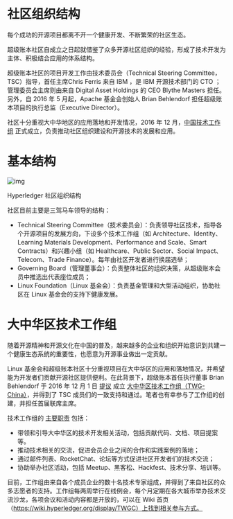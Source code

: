 # 社区组织结构

每个成功的开源项目都离不开一个健康开发、不断繁荣的社区生态。

超级账本社区自成立之日起就借鉴了众多开源社区组织的经验，形成了技术开发为主体、积极结合应用的体系结构。

超级账本社区的项目开发工作由技术委员会（Technical Steering Committee，TSC）指导，首任主席Chris Ferris 来自 IBM ，是 IBM 开源技术部门的 CTO ；管理委员会主席则由来自 Digital Asset Holdings 的 CEO Blythe Masters 担任。另外，自 2016 年 5 月起，Apache 基金会创始人 Brian Behlendorf 担任超级账本项目的执行总监（Executive Director）。

社区十分重视大中华地区的应用落地和开发情况，2016 年 12 月，[中国技术工作组](ttps://wiki.hyperledger.org/display/TWGC) 正式成立，负责推动社区组织建设和开源技术的发展和应用。

# 基本结构

![img](assets/spaces%2F-M5xTVjj6plOWgHcmTHq%2Fuploads%2Fgit-blob-2887a23df9010e1a8fd6861b5bada53f2f415575%2Forgnization.png)

Hyperledger 社区组织结构

社区目前主要是三驾马车领导的结构：

- Technical Steering Committee（技术委员会）：负责领导社区技术，指导各个开源项目的发展方向，下设多个技术工作组（如 Architecture、Identity、Learning Materials Development、Performance and Scale、Smart Contracts）和兴趣小组（如 Healthcare、Public Sector、Social Impact、Telecom、Trade Finance）。每年由社区开发者进行换届选举；
- Governing Board（管理董事会）：负责整体社区的组织决策，从超级账本会员中推选出代表座位成员；
- Linux Foundation（Linux 基金会）：负责基金管理和大型活动组织，协助社区在 Linux 基金会的支持下健康发展。

# 大中华区技术工作组

随着开源精神和开源文化在中国的普及，越来越多的企业和组织开始意识到共建一个健康生态系统的重要性，也愿意为开源事业做出一定贡献。

Linux 基金会和超级账本社区十分重视项目在大中华区的应用和落地情况，并希望能为开发者们贡献开源社区提供便利。在此背景下，超级账本首任执行董事 Brian Behlendorf 于 2016 年 12 月 1 日 [提议](https://lists.hyperledger.org/pipermail/hyperledger-tsc/2016-December/000504.html) 成立 [大中华区技术工作组（TWG-China）](https://wiki.hyperledger.org/groups/tsc/technical-working-group-china)，并得到了 TSC 成员们的一致支持和通过。笔者也有幸参与了工作组的创建，并担任首届联席主席。

技术工作组的 [主要职责](https://docs.google.com/document/d/1sXVltDZxnlB5Srd1A-EW0jtTz7P2cDLG8JmgaAYvMzU) 包括：

- 带领和引导大中华区的技术开发相关活动，包括贡献代码、文档、项目提案等。
- 推动技术相关的交流，促进会员企业之间的合作和实践案例的落地；
- 通过邮件列表、RocketChat、论坛等方式促进社区开发者们的技术交流；
- 协助举办社区活动，包括 Meetup、黑客松、Hackfest、技术分享、培训等。

目前，工作组由来自各个成员企业的数十名技术专家组成，并得到了来自社区的众多志愿者的支持。工作组每两周举行在线例会，每个月定期在各大城市举办技术交流沙龙，各项会议和活动内容都是开放的，可以在 Wiki 首页（https://wiki.hyperledger.org/display/TWGC）上找到相关参与方式。